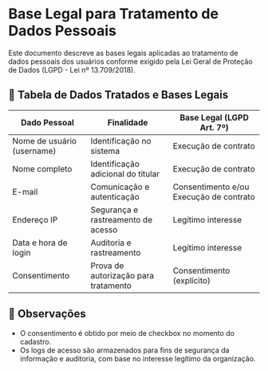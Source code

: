 # Base Legal para Tratamento de Dados Pessoais

Este documento descreve as bases legais aplicadas ao tratamento de dados pessoais dos usuários conforme exigido pela Lei Geral de Proteção de Dados (LGPD - Lei nº 13.709/2018).

## 🧾 Tabela de Dados Tratados e Bases Legais

| Dado Pessoal                | Finalidade                                   | Base Legal (LGPD Art. 7º)              |
|----------------------------|----------------------------------------------|----------------------------------------|
| Nome de usuário (username) | Identificação no sistema                     | Execução de contrato                   |
| Nome completo              | Identificação adicional do titular           | Execução de contrato                   |
| E-mail                     | Comunicação e autenticação                   | Consentimento e/ou Execução de contrato|
| Endereço IP                | Segurança e rastreamento de acesso           | Legítimo interesse                     |
| Data e hora de login       | Auditoria e rastreamento                     | Legítimo interesse                     |
| Consentimento              | Prova de autorização para tratamento         | Consentimento (explícito)              |

## 📌 Observações
- O consentimento é obtido por meio de checkbox no momento do cadastro.
- Os logs de acesso são armazenados para fins de segurança da informação e auditoria, com base no interesse legítimo da organização.
